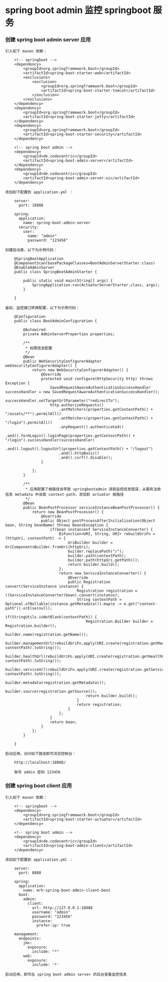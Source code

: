 
# spring boot admin 监控 springboot 服务

### 创建 spring boot admin server 应用

    引入如下 maven 依赖：

        <!-- springboot -->
        <dependency>
            <groupId>org.springframework.boot</groupId>
            <artifactId>spring-boot-starter-web</artifactId>
            <exclusions>
                <exclusion>
                    <groupId>org.springframework.boot</groupId>
                    <artifactId>spring-boot-starter-tomcat</artifactId>
                </exclusion>
            </exclusions>
        </dependency>
        <dependency>
            <groupId>org.springframework.boot</groupId>
            <artifactId>spring-boot-starter-jetty</artifactId>
        </dependency>
        <dependency>
            <groupId>org.springframework.boot</groupId>
            <artifactId>spring-boot-starter-security</artifactId>
        </dependency>

        <!-- spring boot admin -->
        <dependency>
            <groupId>de.codecentric</groupId>
            <artifactId>spring-boot-admin-server</artifactId>
        </dependency>
        <dependency>
            <groupId>de.codecentric</groupId>
            <artifactId>spring-boot-admin-server-ui</artifactId>
        </dependency>

    添加如下配置到 application.yml ：

        server:
          port: 18888

        spring:
          application:
            name: spring-boot-admin-server
          security:
            user:
              name: "admin"
              password: "123456"

    创建启动类，以下为示例代码：

        @SpringBootApplication
        @ComponentScan(basePackageClasses=BootAdminServerStarter.class)
        @EnableAdminServer
        public class SpringBootAdminStarter {

            public static void main(String[] args) {
                SpringApplication.run(ActuatorServerStarter.class, args);
            }

        }

    鉴权、监控接口转换配置，以下为示例代码：

        @Configuration
        public class BootAdminConfiguration {

            @Autowired
            private AdminServerProperties properties;

            /**
             * 权限信息配置
             */
            @Bean
            public WebSecurityConfigurerAdapter webSecurityConfigurerAdapter() {
                return new WebSecurityConfigurerAdapter() {
                    @Override
                    protected void configure(HttpSecurity http) throws Exception {
                        SavedRequestAwareAuthenticationSuccessHandler successHandler = new SavedRequestAwareAuthenticationSuccessHandler();
                        successHandler.setTargetUrlParameter("redirectTo");
                        http.authorizeRequests()
                            .antMatchers(properties.getContextPath() + "/assets/**").permitAll()
                            .antMatchers(properties.getContextPath() + "/login").permitAll()
                            .anyRequest().authenticated()
                            .and().formLogin().loginPage(properties.getContextPath() + "/login").successHandler(successHandler)
                            .and().logout().logoutUrl(properties.getContextPath() + "/logout")
                            .and().httpBasic()
                            .and().csrf().disable();
                    }

                };
            }

            /**
             * 应用配置了根路径会导致 springbootadmin 读取监控信息错误，从服务注册信息 metadata 中读取 context-path，添加到 actuator 根路径
             */
            @Bean
            public BeanPostProcessor serviceInstanceBeanPostProcessor() {
                return new BeanPostProcessor() {
                    @Override
                    public Object postProcessAfterInitialization(Object bean, String beanName) throws BeansException {
                        if(bean instanceof ServiceInstanceConverter) {
                            BiFunction<URI, String, URI> rebuildUriFn = (httpUri, contextPath) -> {
                                UriBuilder builder = UriComponentsBuilder.fromUri(httpUri);
                                builder.replacePath("/");
                                builder.path(contextPath);
                                builder.path(httpUri.getPath());
                                return builder.build();
                            };
                            return new ServiceInstanceConverter() {
                                @Override
                                public Registration convert(ServiceInstance instance) {
                                    Registration registration = ((ServiceInstanceConverter)bean).convert(instance);
                                    String contextPath = Optional.ofNullable(instance.getMetadata()).map(e -> e.get("context-path")).orElse(null);
                                    if(StringUtils.isNotBlank(contextPath)) {
                                        Registration.Builder builder = Registration.builder();
                                        builder.name(registration.getName());
                                        builder.managementUrl(rebuildUriFn.apply(URI.create(registration.getManagementUrl()), contextPath).toString());
                                        builder.healthUrl(rebuildUriFn.apply(URI.create(registration.getHealthUrl()), contextPath).toString());
                                        builder.serviceUrl(rebuildUriFn.apply(URI.create(registration.getServiceUrl()), contextPath).toString());
                                        builder.metadata(registration.getMetadata());
                                        builder.source(registration.getSource());
                                        return builder.build();
                                    }
                                    return registration;
                                }
                            };
                        }
                        return bean;
                    }
                };
            }

        }

    启动应用，访问如下路径即可浏览控制台：

        http://localhost:18888/

        账号 admin 密码 123456

### 创建 spring boot client 应用

    引入如下 maven 依赖：

        <!-- springboot -->
        <dependency>
            <groupId>org.springframework.boot</groupId>
            <artifactId>spring-boot-starter-actuator</artifactId>
        </dependency>

        <!-- spring boot admin -->
        <dependency>
            <groupId>de.codecentric</groupId>
            <artifactId>spring-boot-admin-client</artifactId>
        </dependency>

    添加如下配置到 application.yml ：

        server:
          port: 8888

        spring:
          application:
            name: mrh-spring-boot-admin-client-boot
          boot:
            admin:
              client:
                url: http://127.0.0.1:18888
                username: "admin"
                password: "123456"
                instance: 
                  prefer-ip: true

        management:
          endpoints:
            jmx:
              exposure:
                include: "*"
            web:
              exposure:
                include: '*'

    启动应用，即可在 spring boot admin server 的后台查看监控信息
